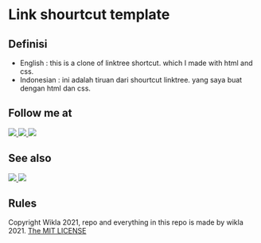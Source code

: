 # Link shourtcut template
## Definisi
- English : this is a clone of linktree shortcut. which I made with html and css.
- Indonesian : ini adalah tiruan dari shourtcut linktree. yang saya buat dengan html dan css.
## Follow me at
<a href="https://github.com/wiklapandu" target="_blank">
    <img src="https://img.shields.io/badge/wiklapandu-gray?logo=github&style=plastic">
</a>
<a href="https://www.instagram.com/_wiklapandu" target="_blank">
    <img src="https://img.shields.io/badge/wiklapandu-Follow-blue?logo=instagram&logoColor=white&style=plastic">
</a>
<a href="https://www.instagram.com/wwiklapandu" target="_blank">
    <img src="https://img.shields.io/badge/wwikla-Follow-blue?logo=instagram&logoColor=white&style=plastic">
</a>
<br>

## See also
<a href="https://wiklapandu.github.io/link/" target="_blank">
    <img src="https://img.shields.io/badge/Show web-live-red?logo=live&style=plastic">
</a>
<a href="https://wiklapandu.github.io/portofolio/" target="_blank">
    <img src="https://img.shields.io/badge/portofolio-Cek-green?style=plastic">
</a>

## Rules
Copyright Wikla 2021, repo and everything in this repo is made by wikla 2021. [The MIT LICENSE](https://github.com/wiklapandu/link/blob/main/LICENSE)
